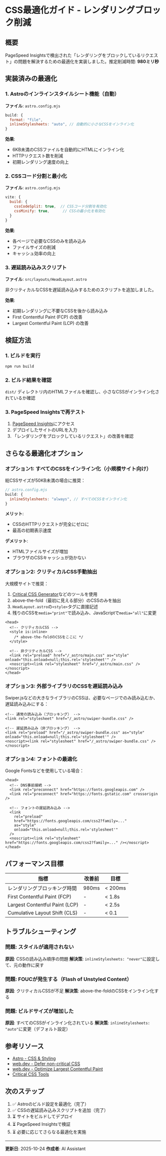 # CSS最適化ガイド - レンダリングブロック削減

## 概要

PageSpeed Insightsで検出された「レンダリングをブロックしているリクエスト」の問題を解決するための最適化を実装しました。推定削減時間: **980ミリ秒**

## 実装済みの最適化

### 1. Astroのインラインスタイルシート機能（自動）

**ファイル**: `astro.config.mjs`

```javascript
build: {
  format: "file",
  inlineStylesheets: "auto", // 自動的に小さなCSSをインライン化
}
```

**効果**:

- 6KB未満のCSSファイルを自動的にHTMLにインライン化
- HTTPリクエスト数を削減
- 初期レンダリング速度の向上

### 2. CSSコード分割と最小化

**ファイル**: `astro.config.mjs`

```javascript
vite: {
  build: {
    cssCodeSplit: true,  // CSSコード分割を有効化
    cssMinify: true,      // CSSの最小化を有効化
  }
}
```

**効果**:

- 各ページで必要なCSSのみを読み込み
- ファイルサイズの削減
- キャッシュ効率の向上

### 3. 遅延読み込みスクリプト

**ファイル**: `src/layouts/HeadLayout.astro`

非クリティカルなCSSを遅延読み込みするためのスクリプトを追加しました。

**効果**:

- 初期レンダリングに不要なCSSを後から読み込み
- First Contentful Paint (FCP) の改善
- Largest Contentful Paint (LCP) の改善

## 検証方法

### 1. ビルドを実行

```bash
npm run build
```

### 2. ビルド結果を確認

`dist/` ディレクトリ内のHTMLファイルを確認し、小さなCSSがインライン化されているか確認

### 3. PageSpeed Insightsで再テスト

1. [PageSpeed Insights](https://pagespeed.web.dev/)にアクセス
2. デプロイしたサイトのURLを入力
3. 「レンダリングをブロックしているリクエスト」の改善を確認

## さらなる最適化オプション

### オプション1: すべてのCSSをインライン化（小規模サイト向け）

総CSSサイズが50KB未満の場合に推奨：

```javascript
// astro.config.mjs
build: {
  inlineStylesheets: "always", // すべてのCSSをインライン化
}
```

**メリット**:

- CSSのHTTPリクエストが完全にゼロに
- 最高の初期表示速度

**デメリット**:

- HTMLファイルサイズが増加
- ブラウザのCSSキャッシュが効かない

### オプション2: クリティカルCSS手動抽出

大規模サイトで推奨：

1. [Critical CSS Generator](https://www.sitelocity.com/critical-path-css-generator)などのツールを使用
2. above-the-fold（最初に見える部分）のCSSのみを抽出
3. `HeadLayout.astro`の`<style>`タグに直接記述
4. 残りのCSSを`media="print"`で読み込み、JavaScriptで`media="all"`に変更

```astro
<head>
  <!-- クリティカルCSS -->
  <style is:inline>
    /* above-the-foldのCSSをここに */
  </style>

  <!-- 非クリティカルCSS -->
  <link rel="preload" href="/_astro/main.css" as="style" onload="this.onload=null;this.rel='stylesheet'" />
  <noscript><link rel="stylesheet" href="/_astro/main.css" /></noscript>
</head>
```

### オプション3: 外部ライブラリのCSSを遅延読み込み

Swiper.jsなどの大きなライブラリのCSSは、必要なページでのみ読み込むか、遅延読み込みにする：

```astro
<!-- 通常の読み込み（ブロッキング） -->
<link rel="stylesheet" href="/_astro/swiper-bundle.css" />

<!-- 遅延読み込み（非ブロッキング） -->
<link rel="preload" href="/_astro/swiper-bundle.css" as="style" onload="this.onload=null;this.rel='stylesheet'" />
<noscript><link rel="stylesheet" href="/_astro/swiper-bundle.css" /></noscript>
```

### オプション4: フォントの最適化

Google Fontsなどを使用している場合：

```astro
<head>
  <!-- DNS事前接続 -->
  <link rel="preconnect" href="https://fonts.googleapis.com" />
  <link rel="preconnect" href="https://fonts.gstatic.com" crossorigin />

  <!-- フォントの遅延読み込み -->
  <link
    rel="preload"
    href="https://fonts.googleapis.com/css2?family=..."
    as="style"
    onload="this.onload=null;this.rel='stylesheet'"
  />
  <noscript><link rel="stylesheet" href="https://fonts.googleapis.com/css2?family=..." /></noscript>
</head>
```

## パフォーマンス目標

| 指標                           | 改善前 | 目標    |
| ------------------------------ | ------ | ------- |
| レンダリングブロッキング時間   | 980ms  | < 200ms |
| First Contentful Paint (FCP)   | -      | < 1.8s  |
| Largest Contentful Paint (LCP) | -      | < 2.5s  |
| Cumulative Layout Shift (CLS)  | -      | < 0.1   |

## トラブルシューティング

### 問題: スタイルが適用されない

**原因**: CSSの読み込み順序の問題
**解決策**: `inlineStylesheets: "never"`に設定して、元の動作に戻す

### 問題: FOUCが発生する（Flash of Unstyled Content）

**原因**: クリティカルCSSが不足
**解決策**: above-the-foldのCSSをインライン化する

### 問題: ビルドサイズが増加した

**原因**: すべてのCSSがインライン化されている
**解決策**: `inlineStylesheets: "auto"`に変更（デフォルト設定）

## 参考リソース

- [Astro - CSS & Styling](https://docs.astro.build/en/guides/styling/)
- [web.dev - Defer non-critical CSS](https://web.dev/defer-non-critical-css/)
- [web.dev - Optimize Largest Contentful Paint](https://web.dev/optimize-lcp/)
- [Critical CSS Tools](https://github.com/addyosmani/critical)

## 次のステップ

1. ✅ Astroのビルド設定を最適化（完了）
2. ✅ CSSの遅延読み込みスクリプトを追加（完了）
3. ⏳ サイトをビルドしてデプロイ
4. ⏳ PageSpeed Insightsで検証
5. ⏳ 必要に応じてさらなる最適化を実施

---

**更新日**: 2025-10-24
**作成者**: AI Assistant
